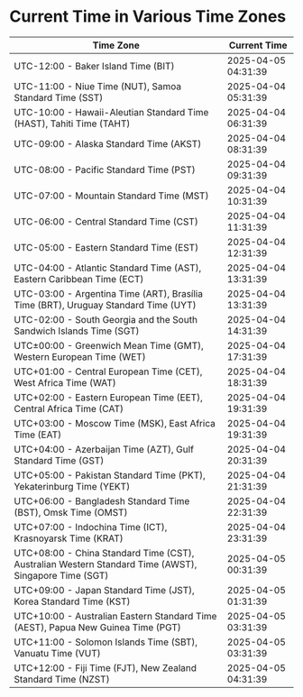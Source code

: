 # Current Time in Various Time Zones

| Time Zone | Current Time |
|-----------|--------------|
| UTC-12:00 - Baker Island Time (BIT) | 2025-04-05 04:31:39 |
| UTC-11:00 - Niue Time (NUT), Samoa Standard Time (SST) | 2025-04-04 05:31:39 |
| UTC-10:00 - Hawaii-Aleutian Standard Time (HAST), Tahiti Time (TAHT) | 2025-04-04 06:31:39 |
| UTC-09:00 - Alaska Standard Time (AKST) | 2025-04-04 08:31:39 |
| UTC-08:00 - Pacific Standard Time (PST) | 2025-04-04 09:31:39 |
| UTC-07:00 - Mountain Standard Time (MST) | 2025-04-04 10:31:39 |
| UTC-06:00 - Central Standard Time (CST) | 2025-04-04 11:31:39 |
| UTC-05:00 - Eastern Standard Time (EST) | 2025-04-04 12:31:39 |
| UTC-04:00 - Atlantic Standard Time (AST), Eastern Caribbean Time (ECT) | 2025-04-04 13:31:39 |
| UTC-03:00 - Argentina Time (ART), Brasília Time (BRT), Uruguay Standard Time (UYT) | 2025-04-04 13:31:39 |
| UTC-02:00 - South Georgia and the South Sandwich Islands Time (SGT) | 2025-04-04 14:31:39 |
| UTC±00:00 - Greenwich Mean Time (GMT), Western European Time (WET) | 2025-04-04 17:31:39 |
| UTC+01:00 - Central European Time (CET), West Africa Time (WAT) | 2025-04-04 18:31:39 |
| UTC+02:00 - Eastern European Time (EET), Central Africa Time (CAT) | 2025-04-04 19:31:39 |
| UTC+03:00 - Moscow Time (MSK), East Africa Time (EAT) | 2025-04-04 19:31:39 |
| UTC+04:00 - Azerbaijan Time (AZT), Gulf Standard Time (GST) | 2025-04-04 20:31:39 |
| UTC+05:00 - Pakistan Standard Time (PKT), Yekaterinburg Time (YEKT) | 2025-04-04 21:31:39 |
| UTC+06:00 - Bangladesh Standard Time (BST), Omsk Time (OMST) | 2025-04-04 22:31:39 |
| UTC+07:00 - Indochina Time (ICT), Krasnoyarsk Time (KRAT) | 2025-04-04 23:31:39 |
| UTC+08:00 - China Standard Time (CST), Australian Western Standard Time (AWST), Singapore Time (SGT) | 2025-04-05 00:31:39 |
| UTC+09:00 - Japan Standard Time (JST), Korea Standard Time (KST) | 2025-04-05 01:31:39 |
| UTC+10:00 - Australian Eastern Standard Time (AEST), Papua New Guinea Time (PGT) | 2025-04-05 03:31:39 |
| UTC+11:00 - Solomon Islands Time (SBT), Vanuatu Time (VUT) | 2025-04-05 03:31:39 |
| UTC+12:00 - Fiji Time (FJT), New Zealand Standard Time (NZST) | 2025-04-05 04:31:39 |

